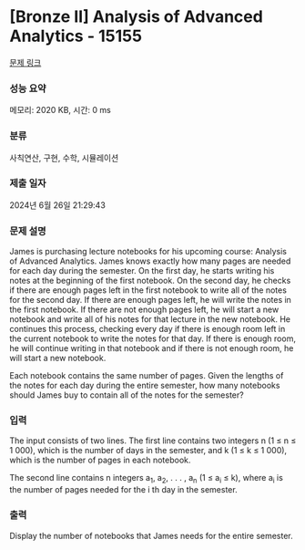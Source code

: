 # [Bronze II] Analysis of Advanced Analytics - 15155 

[문제 링크](https://www.acmicpc.net/problem/15155) 

### 성능 요약

메모리: 2020 KB, 시간: 0 ms

### 분류

사칙연산, 구현, 수학, 시뮬레이션

### 제출 일자

2024년 6월 26일 21:29:43

### 문제 설명

<p>James is purchasing lecture notebooks for his upcoming course: Analysis of Advanced Analytics. James knows exactly how many pages are needed for each day during the semester. On the first day, he starts writing his notes at the beginning of the first notebook. On the second day, he checks if there are enough pages left in the first notebook to write all of the notes for the second day. If there are enough pages left, he will write the notes in the first notebook. If there are not enough pages left, he will start a new notebook and write all of his notes for that lecture in the new notebook. He continues this process, checking every day if there is enough room left in the current notebook to write the notes for that day. If there is enough room, he will continue writing in that notebook and if there is not enough room, he will start a new notebook.</p>

<p>Each notebook contains the same number of pages. Given the lengths of the notes for each day during the entire semester, how many notebooks should James buy to contain all of the notes for the semester?</p>

### 입력 

 <p>The input consists of two lines. The first line contains two integers n (1 ≤ n ≤ 1 000), which is the number of days in the semester, and k (1 ≤ k ≤ 1 000), which is the number of pages in each notebook.</p>

<p>The second line contains n integers a<sub>1</sub>, a<sub>2</sub>, . . . , a<sub>n</sub> (1 ≤ a<sub>i</sub> ≤ k), where a<sub>i</sub> is the number of pages needed for the i th day in the semester.</p>

### 출력 

 <p>Display the number of notebooks that James needs for the entire semester.</p>

